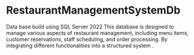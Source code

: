 # RestaurantManagementSystemDb
Data base build using SQL Server 2022 This database is designed to manage various aspects of restaurant management, including menu items, customer reservations, staff scheduling, and order processing. By integrating different functionalities into a structured system . 
